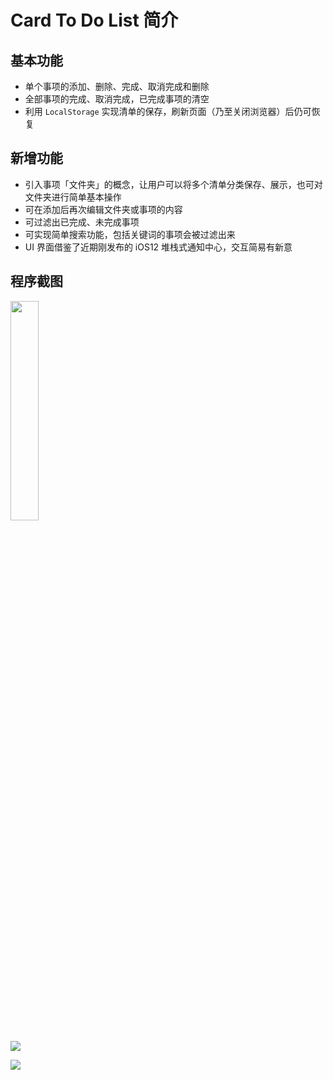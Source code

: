 # Card To Do List 简介

## 基本功能

- 单个事项的添加、删除、完成、取消完成和删除
- 全部事项的完成、取消完成，已完成事项的清空
- 利用 `LocalStorage` 实现清单的保存，刷新页面（乃至关闭浏览器）后仍可恢复

## 新增功能

- 引入事项「文件夹」的概念，让用户可以将多个清单分类保存、展示，也可对文件夹进行简单基本操作
- 可在添加后再次编辑文件夹或事项的内容
- 可过滤出已完成、未完成事项
- 可实现简单搜索功能，包括关键词的事项会被过滤出来
- UI 界面借鉴了近期刚发布的 iOS12 堆栈式通知中心，交互简易有新意

## 程序截图

<img src="https://ws3.sinaimg.cn/large/006tNc79gy1fshz8dphmyj30ku112wgv.jpg" width="30%">

![](https://ws4.sinaimg.cn/large/006tNc79gy1fshz8ddw1vj30ku112tbc.jpg)

![](https://ws4.sinaimg.cn/large/006tNc79gy1fshz8cqqnaj30ku112di2.jpg)
